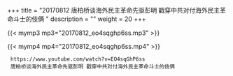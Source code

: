 +++
title = "20170812  唐柏桥谈海外民主革命先驱彭明 戳穿中共对付海外民主革命斗士的伎俩 "
description = ""
weight = 20
+++

{{< mymp3 mp3="20170812_eo4sqghp6ss.mp3" >}}

{{< mymp4 mp4="20170812_eo4sqghp6ss.mp4" >}}

     https://www.youtube.com/watch?v=EO4sqGhP6ss 
     唐柏桥谈海外民主革命先驱彭明 戳穿中共对付海外民主革命斗士的伎俩 
     

